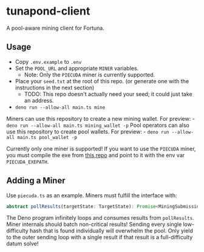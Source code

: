 # tunapond-client

A pool-aware mining client for Fortuna.

## Usage

- Copy `.env.example` to `.env`
- Set the `POOL_URL` and appropriate `MINER` variables.
    - Note: Only the `PIECUDA` miner is currently supported.
- Place your `seed.txt` at the root of this repo. (or generate one with the instructions in the next section)
    - TODO: This repo doesn't actually need your seed; it could just take an address.
- `deno run --allow-all main.ts mine`

Miners can use this repository to create a new mining wallet. For preview:
    - `deno run --allow-all main.ts mining_wallet -p` 
Pool operators can also use this repository to create pool wallets. For preview:
    - `deno run --allow-all main.ts pool_wallet -p` 

Currently only one miner is supported! If you want to use the `PIECUDA` miner, you must compile the exe from [this repo](https://github.com/Piefayth/SHA256CUDA) and point to it with the env var `PIECUDA_EXEPATH`.

## Adding a Miner

Use `piecuda.ts` as an example. Miners must fulfill the interface with:

```ts
abstract pollResults(targetState: TargetState): Promise<MiningSubmissionEntry[]>
```

The Deno program infinitely loops and consumes results from `pollResults`. Miner internals should batch non-critical results! Sending every single low-difficulty hash that is found individually will overwhelm the pool. Only yield to the outer sending loop with a single result if that result is a full-difficulty datum solve!